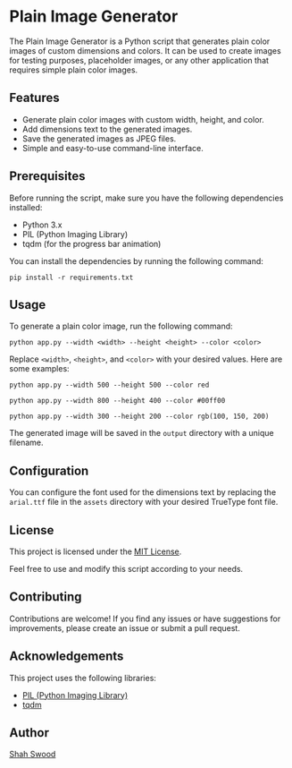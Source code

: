 # Plain Image Generator

The Plain Image Generator is a Python script that generates plain color images of custom dimensions and colors. It can be used to create images for testing purposes, placeholder images, or any other application that requires simple plain color images.

## Features

- Generate plain color images with custom width, height, and color.
- Add dimensions text to the generated images.
- Save the generated images as JPEG files.
- Simple and easy-to-use command-line interface.

## Prerequisites

Before running the script, make sure you have the following dependencies installed:

- Python 3.x
- PIL (Python Imaging Library)
- tqdm (for the progress bar animation)

You can install the dependencies by running the following command:

```
pip install -r requirements.txt
```

## Usage

To generate a plain color image, run the following command:

```
python app.py --width <width> --height <height> --color <color>
```

Replace `<width>`, `<height>`, and `<color>` with your desired values. Here are some examples:

```
python app.py --width 500 --height 500 --color red
```
```
python app.py --width 800 --height 400 --color #00ff00
```
```
python app.py --width 300 --height 200 --color rgb(100, 150, 200)
```

The generated image will be saved in the `output` directory with a unique filename.

## Configuration

You can configure the font used for the dimensions text by replacing the `arial.ttf` file in the `assets` directory with your desired TrueType font file.

## License

This project is licensed under the [MIT License](LICENSE).

Feel free to use and modify this script according to your needs.

## Contributing

Contributions are welcome! If you find any issues or have suggestions for improvements, please create an issue or submit a pull request.

## Acknowledgements

This project uses the following libraries:

- [PIL (Python Imaging Library)](https://pillow.readthedocs.io/)
- [tqdm](https://github.com/tqdm/tqdm)

## Author

[Shah Swood](https://github.com/shahsawoodshinwari)
